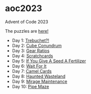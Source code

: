 # aoc2023
Advent of Code 2023

The puzzles are [here!](https://adventofcode.com/2023)

* Day 1: [Trebuchet?!](https://github.com/jimflood/aoc2023/blob/main/src/Day1.hs)
* Day 2: [Cube Conundrum](https://github.com/jimflood/aoc2023/blob/main/src/Day2.hs)
* Day 3: [Gear Ratios](https://github.com/jimflood/aoc2023/blob/main/src/Day3.hs)
* Day 4: [Scratchcards](https://github.com/jimflood/aoc2023/blob/main/src/Day4.hs)
* Day 5: [If You Give A Seed A Fertilizer](https://github.com/jimflood/aoc2023/blob/main/src/Day5.hs)
* Day 6: [Wait For It](https://github.com/jimflood/aoc2023/blob/main/src/Day6.hs)
* Day 7: [Camel Cards](https://github.com/jimflood/aoc2023/blob/main/src/Day7.hs)
* Day 8: [Haunted Wasteland](https://github.com/jimflood/aoc2023/blob/main/src/Day8.hs)
* Day 9: [Mirage Maintenance](https://github.com/jimflood/aoc2023/blob/main/src/Day9.hs)
* Day 10: [Pipe Maze](https://github.com/jimflood/aoc2023/blob/main/src/Day10.hs)
